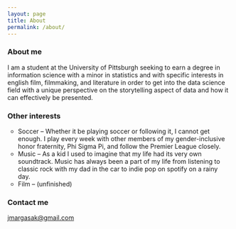 ```yaml
---
layout: page
title: About
permalink: /about/
---
```

### About me

I am a student at the University of Pittsburgh seeking to earn a degree in information science with a minor in statistics and with specific interests in english film, filmmaking, and literature in order to get into the data science field with a unique perspective on the storytelling aspect of data and how it can effectively be presented.

### Other interests

<body>
<ul style="list-style-type:circle;">
  <li>Soccer – Whether it be playing soccer or following it, I cannot get enough. I play every week with other members of my gender-inclusive honor fraternity, Phi Sigma Pi, and follow the Premier League closely.</li>
  <li>Music – As a kid I used to imagine that my life had its very own soundtrack.  Music has always been a part of my life from listening to classic rock with my dad in the car to indie pop on spotify on a rainy day.</li>
  <li>Film – (unfinished)</li>
</ul>

</body>

### Contact me

[jmargasak@gmail.com](mailto:jmargasak@gmail.com)
